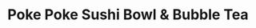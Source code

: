 ---
layout: place
title: "Poke Poke Sushi Bowl & Bubble Tea"
permalink: /florida/port-st-lucie/poke-poke-sushi-bowl-bubble-tea.html
stateAbbr: FL
stateName: Florida
cityName: Port St. Lucie
seo:
  name: "Poke Poke Sushi Bowl & Bubble Tea"
  type: Restaurant
  links: http://pokepokesushibowlbubbletea.com/?utm_source=gmb&utm_medium=referral
description: "Looking for sushi in Port St. Lucie, Florida? Check out Poke Poke Sushi Bowl & Bubble Tea for a delightful Japanese dining experience. Enjoy a variety of sus..."
place_id: ChIJW2_kLhPr3ogRZB3-Yp6F8QA
photos:
  - name: >-
      places/ChIJW2_kLhPr3ogRZB3-Yp6F8QA/photos/AeeoHcLcpBXThCkQrMxBZw4_-NY--dYVEBdVuAWsNtdnvf4LepYo8-UjoRk2ZjNmnRRHMyihe1IRPtAv0AvRY84G-rnJzHsg0zXxkHtfCxT1Kqf3QUmOJhNciUWX7P803dQt8zlFG0u9rg7Q8JK_zTqXDjL6btpzrVBp9GNtAF0tpIVHY9JN0E-_Waa-Q_GCHJd9EHuMp-v4KnbdDrIYMyC5_dbUbyG-eSrVVqTrJPWjRi2bOppuNppVtkWmq-oG21kArXRMFsTye4bH5jNi0Ve6F2aDindv0_ebIbbxJk1TtVs7LMqTU400u9WRkNcRjGFUGPgjpme2ICjZKZz-c9tiHfywOloK32ookNW7WCJ8nD-HNJRmge_tsW5YlpuSoTZQqINEzSDaNA0t3qM1pThQIkr71rl62CaU5zhGbF577v76tR6O
    widthPx: 750
    heightPx: 1000
    authorAttributions:
      - displayName: Louise Torres
        uri: https://maps.google.com/maps/contrib/108096345079195096171
        photoUri: >-
          https://lh3.googleusercontent.com/a/ACg8ocJBxbhFmWVb0l6p8_q9WZFXcw6Txdp3STF2lgH-T6MXN3rfpw=s100-p-k-no-mo
    flagContentUri: >-
      https://www.google.com/local/imagery/report/?cb_client=maps_api_places.places_api&image_key=!1e10!2sCIHM0ogKEICAgICplY_HwQE&hl=en-US
    googleMapsUri: >-
      https://www.google.com/maps/place//data=!3m4!1e2!3m2!1sCIHM0ogKEICAgICplY_HwQE!2e10!4m2!3m1!1s0x88deeb132ee46f5b:0xf1859e62fe1d64
  - name: >-
      places/ChIJW2_kLhPr3ogRZB3-Yp6F8QA/photos/AeeoHcJHqyZflilMfE--Qel6NBWZK8asAUPoJRVJEa54lrjOC8hL4-F9a2eoRHOLSQMWfrBKExf5Lt_lJA-fxOcMuFBZyIxDCBsfdU1Wlcea-JfklVZdVlCkKeVd_TVHJyMmI9ExneoFNQMtJrjV6ExuFWpjWJ3yZscQJG03AwpjqdPUgXll_AE9ks_mANkp7QfMQww6nDw4EthVo48L3UWs2xVe2frk9H9wC2MimGHPX8E3AwkiqeKC4wU2Hg3PFH1kdhTaIHqoxtxgz1V_4DlDi_BxR08IJbjZ8VYs20uCtE4Now
    widthPx: 1112
    heightPx: 984
    authorAttributions:
      - displayName: Poke Poke Sushi Bowl & Bubble Tea
        uri: https://maps.google.com/maps/contrib/103420250342729789155
        photoUri: >-
          https://lh3.googleusercontent.com/a-/ALV-UjUT411XXww_Rjvnkte2JqbQh1WCxgXXI7IuJ-UDm2vREippjQmM=s100-p-k-no-mo
    flagContentUri: >-
      https://www.google.com/local/imagery/report/?cb_client=maps_api_places.places_api&image_key=!1e10!2sAF1QipMbw_RHstM-wGC2rAFZb_lrryeJgMkVYTS-hf8J&hl=en-US
    googleMapsUri: >-
      https://www.google.com/maps/place//data=!3m4!1e2!3m2!1sAF1QipMbw_RHstM-wGC2rAFZb_lrryeJgMkVYTS-hf8J!2e10!4m2!3m1!1s0x88deeb132ee46f5b:0xf1859e62fe1d64
  - name: >-
      places/ChIJW2_kLhPr3ogRZB3-Yp6F8QA/photos/AeeoHcI2NPILzEYqPSHSqR0zzymFO1zqY6lmlI2iTT65t5dp7luSbtvI5sS1G9Ye4PV6m71dFtbdt0uf2wpLaCEpQly2p2jXhi9jmsNXZ2MWQ7Pdsm1tNHYVEAaOmHu1HGJbK1EVuQqG261OFTaMnykfeaGyIY729XAI1EjH80pIr6UxLOUHlh7MXSMgISjBlMyZqgKozIPoMeG4Opi5nvqXuAFB9dFm_XhEFh42InqG8gMPAk0MGR5ZymPPFFs4lAij3JHgnZaymPzyU4ird5O-vhL90vXT3XWqbHc7vf8ZR5S_Uw
    widthPx: 1152
    heightPx: 1482
    authorAttributions:
      - displayName: Poke Poke Sushi Bowl & Bubble Tea
        uri: https://maps.google.com/maps/contrib/103420250342729789155
        photoUri: >-
          https://lh3.googleusercontent.com/a-/ALV-UjUT411XXww_Rjvnkte2JqbQh1WCxgXXI7IuJ-UDm2vREippjQmM=s100-p-k-no-mo
    flagContentUri: >-
      https://www.google.com/local/imagery/report/?cb_client=maps_api_places.places_api&image_key=!1e10!2sAF1QipMmtbOCahvRBfwXqRCU0H4RHtov-setKdUwKMet&hl=en-US
    googleMapsUri: >-
      https://www.google.com/maps/place//data=!3m4!1e2!3m2!1sAF1QipMmtbOCahvRBfwXqRCU0H4RHtov-setKdUwKMet!2e10!4m2!3m1!1s0x88deeb132ee46f5b:0xf1859e62fe1d64
  - name: >-
      places/ChIJW2_kLhPr3ogRZB3-Yp6F8QA/photos/AeeoHcLBu5SGCcvkMpu-oX0L1XttKo74lR7WQkG7VE-vcY9ZiFKJ0SCuo5VhUCyq5QqH5xCpuR_uZqu4hed5XmL7q4NG9TKLaQJkYWxaHzlwN0EY91AnmIGqAKzcBbDhGEa0HYWzV-vN6SFOUrglOFjLsyPqpnFHk9DRdN4EK4PNcHc3q2gVkQlvL6LQinuWizbc0xYJXaUg5SIiRCPLssadgbg9lZIs1gOUsxhFX6CSG6RYoivYu1UbLoKCp8ar_WCfibhzHUYHI4k61CTwAV-nap_WUF-1IuiUPJaWZoqoEK7tTA
    widthPx: 3600
    heightPx: 4800
    authorAttributions:
      - displayName: Poke Poke Sushi Bowl & Bubble Tea
        uri: https://maps.google.com/maps/contrib/103420250342729789155
        photoUri: >-
          https://lh3.googleusercontent.com/a-/ALV-UjUT411XXww_Rjvnkte2JqbQh1WCxgXXI7IuJ-UDm2vREippjQmM=s100-p-k-no-mo
    flagContentUri: >-
      https://www.google.com/local/imagery/report/?cb_client=maps_api_places.places_api&image_key=!1e10!2sAF1QipPSmpXEebDMuNN3SvoT8jUiRCQajYelbBTPt1sJ&hl=en-US
    googleMapsUri: >-
      https://www.google.com/maps/place//data=!3m4!1e2!3m2!1sAF1QipPSmpXEebDMuNN3SvoT8jUiRCQajYelbBTPt1sJ!2e10!4m2!3m1!1s0x88deeb132ee46f5b:0xf1859e62fe1d64
  - name: >-
      places/ChIJW2_kLhPr3ogRZB3-Yp6F8QA/photos/AeeoHcLhHDn4bO5-fc0cKHsUrBR4iPWYzT4OnSZJ-GHdML9RwnXei3DLSTKwCOEZLCQ2VncgtJvKhsaOk4Tg7TmZIMjNnaoLKSJYLz3RIs97YiaGBtwEtf_xd-cgHpoElGhIlNTAuD-Tsb8GddzK9jvDT90DQevKqje-wjTYQWmiJ_q7tewvI0iYP-adBZirGXuaFOSRmtcIPCL3SXzH9LA-E292EjRmUAvSfUdB8FisIHUbwtLWHQOhAJBW4Jok7baCXBx8OaPYqDgxwuPHhsHPPPNuadI0vHDpr1upgtLeOJuYpLj6WYNjblyUjIF82QvZct3_YoDeM7GAbhy97XAPJ82WzyaePKsyRg7Xz81WAhDeJTb3eedzncqTidoORjNfpu9XM8pV_6kiLE2I8hkUIBF33tQbEDV_QJ1cNd0WggVRVEI
    widthPx: 3072
    heightPx: 4080
    authorAttributions:
      - displayName: Emily Flemer
        uri: https://maps.google.com/maps/contrib/100130695337708560949
        photoUri: >-
          https://lh3.googleusercontent.com/a-/ALV-UjXUML4XE7QCucZdDf4CL08R4ODnf5mllKOweRTo_xMABgYPaMB9ng=s100-p-k-no-mo
    flagContentUri: >-
      https://www.google.com/local/imagery/report/?cb_client=maps_api_places.places_api&image_key=!1e10!2sCIHM0ogKEICAgID-x7iOkAE&hl=en-US
    googleMapsUri: >-
      https://www.google.com/maps/place//data=!3m4!1e2!3m2!1sCIHM0ogKEICAgID-x7iOkAE!2e10!4m2!3m1!1s0x88deeb132ee46f5b:0xf1859e62fe1d64
  - name: >-
      places/ChIJW2_kLhPr3ogRZB3-Yp6F8QA/photos/AeeoHcL_-YtVGnIZPQBPXMUXbMyALU8HfZZlqhYWHIEF94NXBNz2N-2vkINj-HOfDn7DswGXIXgb_TMoN95-zeEEUojw9UniXisqMYXNeeTKIqpaqam8KrruhsevarL9gcJB51rAZU-gbrjzhJhZ3dH1gJbfzoRG6ZjULrguSMLz7YpeKkY5BbapeirNelJ28fsMoIJRGmHqztulLaKrrm5Ng1THlbfXDQt9OGsEIJCqnHVBOqYvwPLScnHdh7XhWqDzgQaKW34EZIQtN4otuWGoYQSkqw3YmF7C7LRkvVExGFEpaA
    widthPx: 1920
    heightPx: 1280
    authorAttributions:
      - displayName: Poke Poke Sushi Bowl & Bubble Tea
        uri: https://maps.google.com/maps/contrib/103420250342729789155
        photoUri: >-
          https://lh3.googleusercontent.com/a-/ALV-UjUT411XXww_Rjvnkte2JqbQh1WCxgXXI7IuJ-UDm2vREippjQmM=s100-p-k-no-mo
    flagContentUri: >-
      https://www.google.com/local/imagery/report/?cb_client=maps_api_places.places_api&image_key=!1e10!2sAF1QipMlH4uJIKGSWgnElsQJjvddXFfE0VbHh1IEPINM&hl=en-US
    googleMapsUri: >-
      https://www.google.com/maps/place//data=!3m4!1e2!3m2!1sAF1QipMlH4uJIKGSWgnElsQJjvddXFfE0VbHh1IEPINM!2e10!4m2!3m1!1s0x88deeb132ee46f5b:0xf1859e62fe1d64
  - name: >-
      places/ChIJW2_kLhPr3ogRZB3-Yp6F8QA/photos/AeeoHcLBHLgvfeuqC4gJlDiZ1CibrevCxUgnO5sSKuw88eTJyfV0MpjdNs7ovUD_xkIcs47CjEwHA7Kfi2qF64AXOpiYzgroj77uj8tFaObXhP5_nHMjOTcntElVLUybdbrjdMhJVD31N0TGKwn5_HQwmTIM-H5CCXlg2uxXIzhT835aUnKk2KCjqkehh1s-5YMgQR7VA6ElkmGk30RS7dF_doCOhKpcRHKWpV327SFKOeF6z0CiBtVfWAS-VV_vkkPS1OeYMD2_IC5AOGgv4SnK_tNe5lU-BnbYuOZdIkdt1WXsvyqYbpK0gathamm1OaW402y9ZXYonDiO1oBWpiJSRJjCX2CNFKNRXc5K9b-L_tM2_UcXNn2O8umOuCwKPqCwwTpvyHzmbLhE25nrLcgUSU9xHlW0dLbE_rCFc7ce6h0yg5r-
    widthPx: 3024
    heightPx: 4032
    authorAttributions:
      - displayName: Era Maskey
        uri: https://maps.google.com/maps/contrib/101357944325830282544
        photoUri: >-
          https://lh3.googleusercontent.com/a-/ALV-UjXoPOyOPju_jhKAwEKQGxJBj8EX6fxqVJ0hEFGKNMR_pDWv2dyw=s100-p-k-no-mo
    flagContentUri: >-
      https://www.google.com/local/imagery/report/?cb_client=maps_api_places.places_api&image_key=!1e10!2sCIHM0ogKEICAgICdg_CtnAE&hl=en-US
    googleMapsUri: >-
      https://www.google.com/maps/place//data=!3m4!1e2!3m2!1sCIHM0ogKEICAgICdg_CtnAE!2e10!4m2!3m1!1s0x88deeb132ee46f5b:0xf1859e62fe1d64
  - name: >-
      places/ChIJW2_kLhPr3ogRZB3-Yp6F8QA/photos/AeeoHcKce3dvFWqQsxJXo3wiawLuqRaCNad5YPaZMfQC1aOm9z9nZuP3_McUJRI9Jq30gW3UC8evRlPSmopc_xIIeGYRepNixd_1cGaDmkH8Yq6Ko6tWVfpZEhZe5PfpWPFhd8y1mUJCKr4FQsw7hEP7aSVq9uFKo6EFZkuLZOdReXyxqU6dOrfLQrr8zjFQq2ZuLcXMka_SmxoDPuFxCTKJNFAV9pXKtGh0lclHRcYrJWR4S-SsEy6kKReYTbwW7fJLH3mDVWTkdcDIbGQtygOnfpVJdtfOlEXiIAX5pZl_gfq9qUBRMul12yhXThmmXpfkcOAJUz-hzWG2uaMfHmwJyvBv4-m6lw1Jg1L_gDQwBfIkbuzLl_NMRJ1NhF-833gGCvsiHw0hvu1ZKjd_e1CYhwdPpMMn7m_-iLnhviHOTTWqbUUJ
    widthPx: 3024
    heightPx: 4032
    authorAttributions:
      - displayName: Kate Stepherson
        uri: https://maps.google.com/maps/contrib/104812255574470952667
        photoUri: >-
          https://lh3.googleusercontent.com/a/ACg8ocI7vaLhKlciTR7RYx35L1GHTHVdFF9NMB3hU22JXrj9lFtMYw=s100-p-k-no-mo
    flagContentUri: >-
      https://www.google.com/local/imagery/report/?cb_client=maps_api_places.places_api&image_key=!1e10!2sCIHM0ogKEICAgIDD9YbCjgE&hl=en-US
    googleMapsUri: >-
      https://www.google.com/maps/place//data=!3m4!1e2!3m2!1sCIHM0ogKEICAgIDD9YbCjgE!2e10!4m2!3m1!1s0x88deeb132ee46f5b:0xf1859e62fe1d64
  - name: >-
      places/ChIJW2_kLhPr3ogRZB3-Yp6F8QA/photos/AeeoHcI2rApDnXeTptzOVkVAu6OwvzK2TwmTk6uFUS4g0-8j_uddCjnh4tM0UmdxbG0aoPeSGUAv_isG-l4HbVRBkixxtdNO1pjd-bDMMyvtjlzhp5i9sQnHDTJv2yhGgyjjBK0DIHbSg7kBCLVjEn_bcCATQRLClRKjxBNSgJQEsC0PAXgM8wGYdyvCA2PjVg48T4Jm8jdRLL1XOVNqvHpS0X-9XrFVp1eXKYLN7vHBbuWJs5tGJ03FNGXpv_MYl2tGhE7XkYNJJ1GA90SqBy2M6r-SR9KTWFNXJ6z4gHa3p7uQR2zuQxZtXcGESTu9mPd7gUVpVkawW98lSLgO92OeFBySpevRzOqLsG3XK5uk7B7xjRVm8SeuXc9wYTExoiq4Hf9SOGSL36mojaRxeqmU5UB36a71gDODhbKkujYxDZ_-wQ
    widthPx: 3024
    heightPx: 4032
    authorAttributions:
      - displayName: Aline Sindeaux
        uri: https://maps.google.com/maps/contrib/110512789332036671793
        photoUri: >-
          https://lh3.googleusercontent.com/a-/ALV-UjXsjH67rXQnuxpUcswu_toHHkk-VS4UcA4Z1b0RRYYEFdD0aBNS=s100-p-k-no-mo
    flagContentUri: >-
      https://www.google.com/local/imagery/report/?cb_client=maps_api_places.places_api&image_key=!1e10!2sCIHM0ogKEICAgIC_4L6daQ&hl=en-US
    googleMapsUri: >-
      https://www.google.com/maps/place//data=!3m4!1e2!3m2!1sCIHM0ogKEICAgIC_4L6daQ!2e10!4m2!3m1!1s0x88deeb132ee46f5b:0xf1859e62fe1d64
  - name: >-
      places/ChIJW2_kLhPr3ogRZB3-Yp6F8QA/photos/AeeoHcLvys7lWiTv7wRdoUtDGzWseog5lvs_tkBvQ5j29u2dpeHJ9JWW1EJqzdOSPGW2JNBBTBIoPqu9AbTREzgp8sHN8MjbtgLPSp9LUJYO35fYAa4nxPpCTS3UnQMH9YIdiwqYDiHFh0r9TIpfqAovjYkxkG0l9WvwNWJj7qDRrRGZOY9Z5DaNsrrPdkguyKym0sxDlN3DS1BUZKMf8u3iYOoQoVsO4CfZBtgNty0znt89VyQCzNz1y7TWA4pQE5LigfU51mKz_f6XHCo7_upbdm0rF2edzefGkVZn9956EWl_olFeINI2BwbIMl1QZ55Kip8YQ7bNY0X-tJDup85B_MNIT4mkIov2wAVYoKu0y8_3CCtMt_gpmFMyfXWrSftSuazSP25qYD1eZAS0FtY7e1J1mJGQ7nRl9DrUjQHDt7NXBA
    widthPx: 3000
    heightPx: 4000
    authorAttributions:
      - displayName: Angie Watts
        uri: https://maps.google.com/maps/contrib/115036779379027373039
        photoUri: >-
          https://lh3.googleusercontent.com/a/ACg8ocK5xJpJ8sXX7D4XwwzO-tUVV4xF_3IlOPoqWTbm0D9aa1-yxw=s100-p-k-no-mo
    flagContentUri: >-
      https://www.google.com/local/imagery/report/?cb_client=maps_api_places.places_api&image_key=!1e10!2sCIHM0ogKEICAgIDThM6GCQ&hl=en-US
    googleMapsUri: >-
      https://www.google.com/maps/place//data=!3m4!1e2!3m2!1sCIHM0ogKEICAgIDThM6GCQ!2e10!4m2!3m1!1s0x88deeb132ee46f5b:0xf1859e62fe1d64
address: 11200 SW Village Pkwy Suite 102, Port St. Lucie, FL 34987, USA
street: 11200 SW Village Pkwy Suite 102
city: Port St. Lucie
state: FL
zip: '34987'
country: USA
neighborhood: null
latitude: '27.260880'
longitude: '-80.429806'
accessibility_options:
  wheelchairAccessibleParking: true
  wheelchairAccessibleEntrance: true
  wheelchairAccessibleRestroom: true
  wheelchairAccessibleSeating: true
business_status: OPERATIONAL
name: Poke Poke Sushi Bowl & Bubble Tea
google_maps_links:
  directionsUri: >-
    https://www.google.com/maps/dir//''/data=!4m7!4m6!1m1!4e2!1m2!1m1!1s0x88deeb132ee46f5b:0xf1859e62fe1d64!3e0
  placeUri: https://maps.google.com/?cid=67982384699415908
  writeAReviewUri: >-
    https://www.google.com/maps/place//data=!4m3!3m2!1s0x88deeb132ee46f5b:0xf1859e62fe1d64!12e1
  reviewsUri: >-
    https://www.google.com/maps/place//data=!4m4!3m3!1s0x88deeb132ee46f5b:0xf1859e62fe1d64!9m1!1b1
  photosUri: >-
    https://www.google.com/maps/place//data=!4m3!3m2!1s0x88deeb132ee46f5b:0xf1859e62fe1d64!10e5
primary_type: American Restaurant
opening_hours:
  regular: null
  current: null
secondary_opening_hours:
  regular:
    weekdayDescriptions: null
    type: null
  current:
    weekdayDescriptions: null
    type: null
phone: (772) 579-3585
price_level: null
price_range: $10 &ndash; $20
rating: '4.5'
rating_count: 441
website: http://pokepokesushibowlbubbletea.com/?utm_source=gmb&utm_medium=referral
reviews:
  - name: >-
      places/ChIJW2_kLhPr3ogRZB3-Yp6F8QA/reviews/ChdDSUhNMG9nS0VJQ0FnSUNfNEw2ZGlRRRAB
    relativePublishTimeDescription: 3 months ago
    rating: 5
    text:
      text: >-
        First time we went to this Poke. Very nice atmosphere, friendly service
        and very tasty and fresh food. The only thing is that the protein scoops
        are very small and there is hardly any protein, compared to the other
        ingredients they are well served.

        Another thing is that I ordered a bubble tea but it came without bubbles
        and I only realized when I got home :(
      languageCode: en
    originalText:
      text: >-
        First time we went to this Poke. Very nice atmosphere, friendly service
        and very tasty and fresh food. The only thing is that the protein scoops
        are very small and there is hardly any protein, compared to the other
        ingredients they are well served.

        Another thing is that I ordered a bubble tea but it came without bubbles
        and I only realized when I got home :(
      languageCode: en
    authorAttribution:
      displayName: Aline Sindeaux
      uri: https://www.google.com/maps/contrib/110512789332036671793/reviews
      photoUri: >-
        https://lh3.googleusercontent.com/a-/ALV-UjXsjH67rXQnuxpUcswu_toHHkk-VS4UcA4Z1b0RRYYEFdD0aBNS=s128-c0x00000000-cc-rp-mo
    publishTime: '2025-01-11T22:21:28.133433Z'
    flagContentUri: >-
      https://www.google.com/local/review/rap/report?postId=ChdDSUhNMG9nS0VJQ0FnSUNfNEw2ZGlRRRAB&d=17924085&t=1
    googleMapsUri: >-
      https://www.google.com/maps/reviews/data=!4m6!14m5!1m4!2m3!1sChdDSUhNMG9nS0VJQ0FnSUNfNEw2ZGlRRRAB!2m1!1s0x88deeb132ee46f5b:0xf1859e62fe1d64
  - name: >-
      places/ChIJW2_kLhPr3ogRZB3-Yp6F8QA/reviews/ChdDSUhNMG9nS0VJQ0FnTUNJME4yMG53RRAB
    relativePublishTimeDescription: 2 weeks ago
    rating: 1
    text:
      text: >-
        The food is good and the teas are my wife’s favorite but we will be
        looking for new location only because of the service it is awful! The 
        kids working don’t care if the line is 1 or 15 people they move like
        they just woke up. They need new employees ones that understand the
        people coming in don’t have all day. I  literally waited 20 mins for
        them to even take my order . It’s sad to see a nice little place with
        good food suffer because the service is not good.
      languageCode: en
    originalText:
      text: >-
        The food is good and the teas are my wife’s favorite but we will be
        looking for new location only because of the service it is awful! The 
        kids working don’t care if the line is 1 or 15 people they move like
        they just woke up. They need new employees ones that understand the
        people coming in don’t have all day. I  literally waited 20 mins for
        them to even take my order . It’s sad to see a nice little place with
        good food suffer because the service is not good.
      languageCode: en
    authorAttribution:
      displayName: Brandon Snyder
      uri: https://www.google.com/maps/contrib/108244700316991955168/reviews
      photoUri: >-
        https://lh3.googleusercontent.com/a/ACg8ocILU5_4-dMBWuMcwgo9ZSVwLugWMw0hValPi0XW-GRUvAsKBA=s128-c0x00000000-cc-rp-mo
    publishTime: '2025-03-29T16:52:38.594100Z'
    flagContentUri: >-
      https://www.google.com/local/review/rap/report?postId=ChdDSUhNMG9nS0VJQ0FnTUNJME4yMG53RRAB&d=17924085&t=1
    googleMapsUri: >-
      https://www.google.com/maps/reviews/data=!4m6!14m5!1m4!2m3!1sChdDSUhNMG9nS0VJQ0FnTUNJME4yMG53RRAB!2m1!1s0x88deeb132ee46f5b:0xf1859e62fe1d64
  - name: >-
      places/ChIJW2_kLhPr3ogRZB3-Yp6F8QA/reviews/ChdDSUhNMG9nS0VJQ0FnSURUaE02R3NRRRAB
    relativePublishTimeDescription: 10 months ago
    rating: 5
    text:
      text: >-
        We love this place.  At first, I was not sure what to think.  It
        reminded me of a Chipotle for sushi.  It quickly became my favorite
        place.  Some of the items they have, I would never put in a roll (like
        corn) but in a bowl... its magic. 😃  My favorite is the crab salad and
        the pickled radishes.   One thing I wish they would change is maybe whip
        the cream cheese. It's so hard that it does not mix well.  But other
        than that, no complaints. If you're in the Tradition area, check it
        out.  You will not be disappointed.
      languageCode: en
    originalText:
      text: >-
        We love this place.  At first, I was not sure what to think.  It
        reminded me of a Chipotle for sushi.  It quickly became my favorite
        place.  Some of the items they have, I would never put in a roll (like
        corn) but in a bowl... its magic. 😃  My favorite is the crab salad and
        the pickled radishes.   One thing I wish they would change is maybe whip
        the cream cheese. It's so hard that it does not mix well.  But other
        than that, no complaints. If you're in the Tradition area, check it
        out.  You will not be disappointed.
      languageCode: en
    authorAttribution:
      displayName: Angie Watts
      uri: https://www.google.com/maps/contrib/115036779379027373039/reviews
      photoUri: >-
        https://lh3.googleusercontent.com/a/ACg8ocK5xJpJ8sXX7D4XwwzO-tUVV4xF_3IlOPoqWTbm0D9aa1-yxw=s128-c0x00000000-cc-rp-mo-ba4
    publishTime: '2024-05-22T13:22:53.416570Z'
    flagContentUri: >-
      https://www.google.com/local/review/rap/report?postId=ChdDSUhNMG9nS0VJQ0FnSURUaE02R3NRRRAB&d=17924085&t=1
    googleMapsUri: >-
      https://www.google.com/maps/reviews/data=!4m6!14m5!1m4!2m3!1sChdDSUhNMG9nS0VJQ0FnSURUaE02R3NRRRAB!2m1!1s0x88deeb132ee46f5b:0xf1859e62fe1d64
  - name: >-
      places/ChIJW2_kLhPr3ogRZB3-Yp6F8QA/reviews/ChZDSUhNMG9nS0VJQ0FnTURJMk9IQlFBEAE
    relativePublishTimeDescription: a week ago
    rating: 1
    text:
      text: >-
        Terrible experience! Young Asian men served my bowl and gave 2 rotten
        tomatoes, 6 half’s of shrimp, old and hard rice … the place is a small
        business and with not many clientele, very little knowledge about
        business and the benefits of serving fresh food and a proper customer
        service. 2/10 … never, ever going back…
      languageCode: en
    originalText:
      text: >-
        Terrible experience! Young Asian men served my bowl and gave 2 rotten
        tomatoes, 6 half’s of shrimp, old and hard rice … the place is a small
        business and with not many clientele, very little knowledge about
        business and the benefits of serving fresh food and a proper customer
        service. 2/10 … never, ever going back…
      languageCode: en
    authorAttribution:
      displayName: Gabriela Carrillo
      uri: https://www.google.com/maps/contrib/112881519403405263853/reviews
      photoUri: >-
        https://lh3.googleusercontent.com/a/ACg8ocJ1LG6bcspWA51cAo4ce7ZUOZNRo0_fg62q8mtmaGtWe-2PF6U=s128-c0x00000000-cc-rp-mo-ba2
    publishTime: '2025-04-06T22:09:10.581293Z'
    flagContentUri: >-
      https://www.google.com/local/review/rap/report?postId=ChZDSUhNMG9nS0VJQ0FnTURJMk9IQlFBEAE&d=17924085&t=1
    googleMapsUri: >-
      https://www.google.com/maps/reviews/data=!4m6!14m5!1m4!2m3!1sChZDSUhNMG9nS0VJQ0FnTURJMk9IQlFBEAE!2m1!1s0x88deeb132ee46f5b:0xf1859e62fe1d64
  - name: >-
      places/ChIJW2_kLhPr3ogRZB3-Yp6F8QA/reviews/ChZDSUhNMG9nS0VJQ0FnTUNJdHR1TVBnEAE
    relativePublishTimeDescription: a week ago
    rating: 5
    text:
      text: >-
        My favorite place to eat, if you’re a sushi lover it’s a must try. My
        boyfriend also loves the boba tea. 100/10 I came here everyday for a
        week it was so good
      languageCode: en
    originalText:
      text: >-
        My favorite place to eat, if you’re a sushi lover it’s a must try. My
        boyfriend also loves the boba tea. 100/10 I came here everyday for a
        week it was so good
      languageCode: en
    authorAttribution:
      displayName: Gabrielle Fry
      uri: https://www.google.com/maps/contrib/106189978396881805095/reviews
      photoUri: >-
        https://lh3.googleusercontent.com/a-/ALV-UjVtxdPDqYhjIfEStXNWGRGObIOnDoA-_0iTizRUOsbhMQRnoYU=s128-c0x00000000-cc-rp-mo
    publishTime: '2025-04-01T19:53:41.826069Z'
    flagContentUri: >-
      https://www.google.com/local/review/rap/report?postId=ChZDSUhNMG9nS0VJQ0FnTUNJdHR1TVBnEAE&d=17924085&t=1
    googleMapsUri: >-
      https://www.google.com/maps/reviews/data=!4m6!14m5!1m4!2m3!1sChZDSUhNMG9nS0VJQ0FnTUNJdHR1TVBnEAE!2m1!1s0x88deeb132ee46f5b:0xf1859e62fe1d64
parking_options:
  freeParkingLot: true
  freeStreetParking: true
  valetParking: false
payment_options:
  acceptsCreditCards: true
  acceptsDebitCards: true
  acceptsCashOnly: false
  acceptsNfc: true
allow_dogs: null
curbside_pickup: null
delivery: true
dine_in: true
good_for_children: true
good_for_groups: null
good_for_sports: false
live_music: false
menu_for_children: null
outdoor_seating: null
reservable: false
restroom: true
serves_beer: false
serves_breakfast: null
serves_brunch: null
serves_cocktails: false
serves_coffee: true
serves_dinner: true
serves_dessert: true
serves_lunch: true
serves_vegetarian_food: true
serves_wine: false
takeout: true
summary: null

---